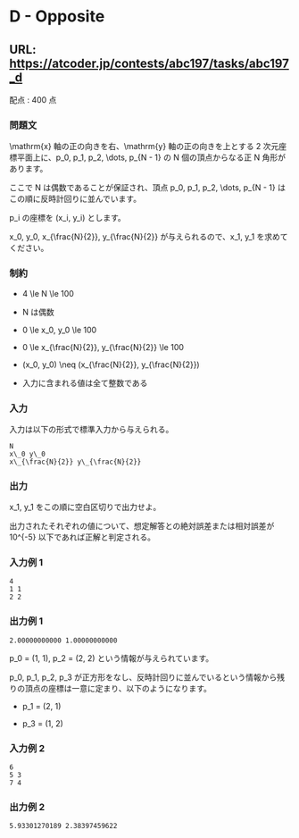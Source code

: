 # D - Opposite 
## URL: https://atcoder.jp/contests/abc197/tasks/abc197_d 

配点 : 400 点




### 問題文

\mathrm{x} 軸の正の向きを右、\mathrm{y} 軸の正の向きを上とする 2 次元座標平面上に、p\_0, p\_1, p\_2, \dots, p\_{N - 1} の N 個の頂点からなる正 N 角形があります。  

ここで N は偶数であることが保証され、頂点 p\_0, p\_1, p\_2, \dots, p\_{N - 1} はこの順に反時計回りに並んでいます。  

p\_i の座標を (x\_i, y\_i) とします。  

x\_0, y\_0, x\_{\frac{N}{2}}, y\_{\frac{N}{2}} が与えられるので、x\_1, y\_1 を求めてください。 






### 制約



* 4 \le N \le 100

* N は偶数

* 0 \le x\_0, y\_0 \le 100

* 0 \le x\_{\frac{N}{2}}, y\_{\frac{N}{2}} \le 100

* (x\_0, y\_0) \neq (x\_{\frac{N}{2}}, y\_{\frac{N}{2}})

* 入力に含まれる値は全て整数である









### 入力

入力は以下の形式で標準入力から与えられる。



``` 
N
x\_0 y\_0
x\_{\frac{N}{2}} y\_{\frac{N}{2}}
``` 





### 出力

x\_1, y\_1 をこの順に空白区切りで出力せよ。  

出力されたそれぞれの値について、想定解答との絶対誤差または相対誤差が 10^{-5} 以下であれば正解と判定される。 








### 入力例 1


``` 
4
1 1
2 2
``` 





### 出力例 1


``` 
2.00000000000 1.00000000000
``` 

p\_0 = (1, 1), p\_2 = (2, 2) という情報が与えられています。  

p\_0, p\_1, p\_2, p\_3 が正方形をなし、反時計回りに並んでいるという情報から残りの頂点の座標は一意に定まり、以下のようになります。 




* p\_1 = (2, 1)

* p\_3 = (1, 2)








### 入力例 2


``` 
6
5 3
7 4
``` 





### 出力例 2


``` 
5.93301270189 2.38397459622
```